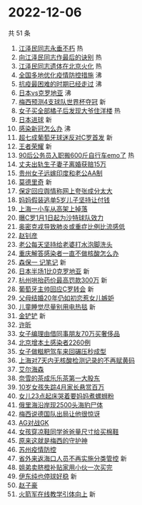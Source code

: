 # 2022-12-06

共 51 条

<!-- BEGIN -->
<!-- 最后更新时间 Tue Dec 06 2022 00:20:00 GMT+0800 (China Standard Time) -->

1. [江泽民同志永垂不朽](https://s.weibo.com//weibo?q=%23%E6%B1%9F%E6%B3%BD%E6%B0%91%E5%90%8C%E5%BF%97%E6%B0%B8%E5%9E%82%E4%B8%8D%E6%9C%BD%23&Refer=new_time)
   热
1. [向江泽民同志作最后的诀别](https://s.weibo.com//weibo?q=%23%E5%90%91%E6%B1%9F%E6%B3%BD%E6%B0%91%E5%90%8C%E5%BF%97%E4%BD%9C%E6%9C%80%E5%90%8E%E7%9A%84%E8%AF%80%E5%88%AB%23&t=31&band_rank=1&Refer=top)
   热
1. [江泽民同志遗体在北京火化](https://s.weibo.com//weibo?q=%23%E6%B1%9F%E6%B3%BD%E6%B0%91%E5%90%8C%E5%BF%97%E9%81%97%E4%BD%93%E5%9C%A8%E5%8C%97%E4%BA%AC%E7%81%AB%E5%8C%96%23&t=31&band_rank=2&Refer=top)
   热
1. [全国多地优化疫情防控措施](https://s.weibo.com//weibo?q=%23%E5%85%A8%E5%9B%BD%E5%A4%9A%E5%9C%B0%E4%BC%98%E5%8C%96%E7%96%AB%E6%83%85%E9%98%B2%E6%8E%A7%E6%8E%AA%E6%96%BD%23&t=31&band_rank=3&Refer=top)
   沸
1. [抗疫最困难的时期已经走过](https://s.weibo.com//weibo?q=%23%E6%8A%97%E7%96%AB%E6%9C%80%E5%9B%B0%E9%9A%BE%E7%9A%84%E6%97%B6%E6%9C%9F%E5%B7%B2%E7%BB%8F%E8%B5%B0%E8%BF%87%23&t=31&band_rank=4&Refer=top)
   沸
1. [日本vs克罗地亚](https://s.weibo.com//weibo?q=%23%E6%97%A5%E6%9C%ACvs%E5%85%8B%E7%BD%97%E5%9C%B0%E4%BA%9A%23&t=31&band_rank=5&Refer=top)
   沸
1. [梅西预测4支球队世界杯夺冠](https://s.weibo.com//weibo?q=%23%E6%A2%85%E8%A5%BF%E9%A2%84%E6%B5%8B4%E6%94%AF%E7%90%83%E9%98%9F%E4%B8%96%E7%95%8C%E6%9D%AF%E5%A4%BA%E5%86%A0%23&t=31&band_rank=6&Refer=top)
   新
1. [女子买全部橘子后发现大爷住洋楼](https://s.weibo.com//weibo?q=%23%E5%A5%B3%E5%AD%90%E4%B9%B0%E5%85%A8%E9%83%A8%E6%A9%98%E5%AD%90%E5%90%8E%E5%8F%91%E7%8E%B0%E5%A4%A7%E7%88%B7%E4%BD%8F%E6%B4%8B%E6%A5%BC%23&t=31&band_rank=7&Refer=top)
   热
1. [日本进球](https://s.weibo.com//weibo?q=%23%E6%97%A5%E6%9C%AC%E8%BF%9B%E7%90%83%23&t=31&band_rank=8&Refer=top)
   新
1. [感染新冠怎么办](https://s.weibo.com//weibo?q=%23%E6%84%9F%E6%9F%93%E6%96%B0%E5%86%A0%E6%80%8E%E4%B9%88%E5%8A%9E%23&t=31&band_rank=9&Refer=top)
   沸
1. [超七成葡萄牙球迷反对C罗首发](https://s.weibo.com//weibo?q=%23%E8%B6%85%E4%B8%83%E6%88%90%E8%91%A1%E8%90%84%E7%89%99%E7%90%83%E8%BF%B7%E5%8F%8D%E5%AF%B9C%E7%BD%97%E9%A6%96%E5%8F%91%23&t=31&band_rank=10&Refer=top)
   新
1. [王者荣耀](https://s.weibo.com//weibo?q=%E7%8E%8B%E8%80%85%E8%8D%A3%E8%80%80&t=31&band_rank=11&Refer=top)
   新
1. [90后公务员入职搬600斤自行车emo了](https://s.weibo.com//weibo?q=%2390%E5%90%8E%E5%85%AC%E5%8A%A1%E5%91%98%E5%85%A5%E8%81%8C%E6%90%AC600%E6%96%A4%E8%87%AA%E8%A1%8C%E8%BD%A6emo%E4%BA%86%23&t=31&band_rank=12&Refer=top)
   热
1. [丈夫出轨生子妻子离婚获赔15万](https://s.weibo.com//weibo?q=%23%E4%B8%88%E5%A4%AB%E5%87%BA%E8%BD%A8%E7%94%9F%E5%AD%90%E5%A6%BB%E5%AD%90%E7%A6%BB%E5%A9%9A%E8%8E%B7%E8%B5%9415%E4%B8%87%23&t=31&band_rank=13&Refer=top)
1. [贵州女子远嫁印度和老公AA制](https://s.weibo.com//weibo?q=%23%E8%B4%B5%E5%B7%9E%E5%A5%B3%E5%AD%90%E8%BF%9C%E5%AB%81%E5%8D%B0%E5%BA%A6%E5%92%8C%E8%80%81%E5%85%ACAA%E5%88%B6%23&t=31&band_rank=14&Refer=top)
1. [莫德里奇](https://s.weibo.com//weibo?q=%23%E8%8E%AB%E5%BE%B7%E9%87%8C%E5%A5%87%23&t=31&band_rank=15&Refer=top)
   新
1. [保定回应舆情称网上夸张成分太大](https://s.weibo.com//weibo?q=%23%E4%BF%9D%E5%AE%9A%E5%9B%9E%E5%BA%94%E8%88%86%E6%83%85%E7%A7%B0%E7%BD%91%E4%B8%8A%E5%A4%B8%E5%BC%A0%E6%88%90%E5%88%86%E5%A4%AA%E5%A4%A7%23&t=31&band_rank=16&Refer=top)
1. [妈妈假装逃单5岁儿子坚持让付钱](https://s.weibo.com//weibo?q=%23%E5%A6%88%E5%A6%88%E5%81%87%E8%A3%85%E9%80%83%E5%8D%955%E5%B2%81%E5%84%BF%E5%AD%90%E5%9D%9A%E6%8C%81%E8%AE%A9%E4%BB%98%E9%92%B1%23&t=31&band_rank=17&Refer=top)
1. [上海一小车从高架上掉落](https://s.weibo.com//weibo?q=%23%E4%B8%8A%E6%B5%B7%E4%B8%80%E5%B0%8F%E8%BD%A6%E4%BB%8E%E9%AB%98%E6%9E%B6%E4%B8%8A%E6%8E%89%E8%90%BD%23&t=31&band_rank=18&Refer=top)
1. [曝C罗1月1日起为沙特球队效力](https://s.weibo.com//weibo?q=%23%E6%9B%9DC%E7%BD%971%E6%9C%881%E6%97%A5%E8%B5%B7%E4%B8%BA%E6%B2%99%E7%89%B9%E7%90%83%E9%98%9F%E6%95%88%E5%8A%9B%23&t=31&band_rank=19&Refer=top)
1. [奥密克戎导致肺炎或重症比例比流感低](https://s.weibo.com//weibo?q=%23%E5%A5%A5%E5%AF%86%E5%85%8B%E6%88%8E%E5%AF%BC%E8%87%B4%E8%82%BA%E7%82%8E%E6%88%96%E9%87%8D%E7%97%87%E6%AF%94%E4%BE%8B%E6%AF%94%E6%B5%81%E6%84%9F%E4%BD%8E%23&t=31&band_rank=20&Refer=top)
1. [赵钊彦](https://s.weibo.com//weibo?q=%E8%B5%B5%E9%92%8A%E5%BD%A6&t=31&band_rank=21&Refer=top)
1. [老公每天坚持给老婆打水泡脚洗头](https://s.weibo.com//weibo?q=%23%E8%80%81%E5%85%AC%E6%AF%8F%E5%A4%A9%E5%9D%9A%E6%8C%81%E7%BB%99%E8%80%81%E5%A9%86%E6%89%93%E6%B0%B4%E6%B3%A1%E8%84%9A%E6%B4%97%E5%A4%B4%23&t=31&band_rank=22&Refer=top)
1. [重庆解答感染者一直不做核酸怎么办](https://s.weibo.com//weibo?q=%23%E9%87%8D%E5%BA%86%E8%A7%A3%E7%AD%94%E6%84%9F%E6%9F%93%E8%80%85%E4%B8%80%E7%9B%B4%E4%B8%8D%E5%81%9A%E6%A0%B8%E9%85%B8%E6%80%8E%E4%B9%88%E5%8A%9E%23&t=31&band_rank=23&Refer=top)
1. [森保一 记笔记](https://s.weibo.com//weibo?q=%E6%A3%AE%E4%BF%9D%E4%B8%80%20%E8%AE%B0%E7%AC%94%E8%AE%B0&t=31&band_rank=24&Refer=top)
   新
1. [日本半场1比0克罗地亚](https://s.weibo.com//weibo?q=%23%E6%97%A5%E6%9C%AC%E5%8D%8A%E5%9C%BA1%E6%AF%940%E5%85%8B%E7%BD%97%E5%9C%B0%E4%BA%9A%23&t=31&band_rank=25&Refer=top)
   新
1. [杭州哄抬药价最高罚款300万](https://s.weibo.com//weibo?q=%23%E6%9D%AD%E5%B7%9E%E5%93%84%E6%8A%AC%E8%8D%AF%E4%BB%B7%E6%9C%80%E9%AB%98%E7%BD%9A%E6%AC%BE300%E4%B8%87%23&t=31&band_rank=26&Refer=top)
   新
1. [葡萄牙主帅回应C罗转会](https://s.weibo.com//weibo?q=%23%E8%91%A1%E8%90%84%E7%89%99%E4%B8%BB%E5%B8%85%E5%9B%9E%E5%BA%94C%E7%BD%97%E8%BD%AC%E4%BC%9A%23&t=31&band_rank=27&Refer=top)
   新
1. [父母结婚20年仍如初恋惹女儿嫉妒](https://s.weibo.com//weibo?q=%23%E7%88%B6%E6%AF%8D%E7%BB%93%E5%A9%9A20%E5%B9%B4%E4%BB%8D%E5%A6%82%E5%88%9D%E6%81%8B%E6%83%B9%E5%A5%B3%E5%84%BF%E5%AB%89%E5%A6%92%23&t=31&band_rank=28&Refer=top)
1. [儿童睡觉尽量别用电热毯](https://s.weibo.com//weibo?q=%23%E5%84%BF%E7%AB%A5%E7%9D%A1%E8%A7%89%E5%B0%BD%E9%87%8F%E5%88%AB%E7%94%A8%E7%94%B5%E7%83%AD%E6%AF%AF%23&t=31&band_rank=29&Refer=top)
   新
1. [金铲铲](https://s.weibo.com//weibo?q=%E9%87%91%E9%93%B2%E9%93%B2&t=31&band_rank=30&Refer=top)
   新
1. [许昕](https://s.weibo.com//weibo?q=%E8%AE%B8%E6%98%95&t=31&band_rank=31&Refer=top)
1. [女子编理由借同事朋友70万买奢侈品](https://s.weibo.com//weibo?q=%23%E5%A5%B3%E5%AD%90%E7%BC%96%E7%90%86%E7%94%B1%E5%80%9F%E5%90%8C%E4%BA%8B%E6%9C%8B%E5%8F%8B70%E4%B8%87%E4%B9%B0%E5%A5%A2%E4%BE%88%E5%93%81%23&t=31&band_rank=32&Refer=top)
1. [北京增本土感染者2260例](https://s.weibo.com//weibo?q=%23%E5%8C%97%E4%BA%AC%E5%A2%9E%E6%9C%AC%E5%9C%9F%E6%84%9F%E6%9F%93%E8%80%852260%E4%BE%8B%23&t=31&band_rank=33&Refer=top)
1. [女子做糍粑驾车来回碾压秒成型](https://s.weibo.com//weibo?q=%23%E5%A5%B3%E5%AD%90%E5%81%9A%E7%B3%8D%E7%B2%91%E9%A9%BE%E8%BD%A6%E6%9D%A5%E5%9B%9E%E7%A2%BE%E5%8E%8B%E7%A7%92%E6%88%90%E5%9E%8B%23&t=31&band_rank=34&Refer=top)
1. [上海对7天内无核酸检测记录的不再赋黄码](https://s.weibo.com//weibo?q=%23%E4%B8%8A%E6%B5%B7%E5%AF%B97%E5%A4%A9%E5%86%85%E6%97%A0%E6%A0%B8%E9%85%B8%E6%A3%80%E6%B5%8B%E8%AE%B0%E5%BD%95%E7%9A%84%E4%B8%8D%E5%86%8D%E8%B5%8B%E9%BB%84%E7%A0%81%23&t=31&band_rank=35&Refer=top)
1. [艾尔海森](https://s.weibo.com//weibo?q=%E8%89%BE%E5%B0%94%E6%B5%B7%E6%A3%AE&t=31&band_rank=36&Refer=top)
1. [奈雪的茶成乐乐茶第一大股东](https://s.weibo.com//weibo?q=%23%E5%A5%88%E9%9B%AA%E7%9A%84%E8%8C%B6%E6%88%90%E4%B9%90%E4%B9%90%E8%8C%B6%E7%AC%AC%E4%B8%80%E5%A4%A7%E8%82%A1%E4%B8%9C%23&t=31&band_rank=37&Refer=top)
1. [10岁女孩失踪4月家长悬赏百万](https://s.weibo.com//weibo?q=%2310%E5%B2%81%E5%A5%B3%E5%AD%A9%E5%A4%B1%E8%B8%AA4%E6%9C%88%E5%AE%B6%E9%95%BF%E6%82%AC%E8%B5%8F%E7%99%BE%E4%B8%87%23&t=31&band_rank=38&Refer=top)
1. [女儿23点起床哭着要妈妈煮螺蛳粉](https://s.weibo.com//weibo?q=%23%E5%A5%B3%E5%84%BF23%E7%82%B9%E8%B5%B7%E5%BA%8A%E5%93%AD%E7%9D%80%E8%A6%81%E5%A6%88%E5%A6%88%E7%85%AE%E8%9E%BA%E8%9B%B3%E7%B2%89%23&t=31&band_rank=39&Refer=top)
1. [俄里海沿岸现2500头海豹尸体](https://s.weibo.com//weibo?q=%23%E4%BF%84%E9%87%8C%E6%B5%B7%E6%B2%BF%E5%B2%B8%E7%8E%B02500%E5%A4%B4%E6%B5%B7%E8%B1%B9%E5%B0%B8%E4%BD%93%23&t=31&band_rank=40&Refer=top)
1. [梅西说德国队出局让他很惊讶](https://s.weibo.com//weibo?q=%23%E6%A2%85%E8%A5%BF%E8%AF%B4%E5%BE%B7%E5%9B%BD%E9%98%9F%E5%87%BA%E5%B1%80%E8%AE%A9%E4%BB%96%E5%BE%88%E6%83%8A%E8%AE%B6%23&t=31&band_rank=41&Refer=top)
1. [AG对战GK](https://s.weibo.com//weibo?q=%23AG%E5%AF%B9%E6%88%98GK%23&t=31&band_rank=42&Refer=top)
1. [女孩穿凉鞋同学爸爸量尺寸给买棉鞋](https://s.weibo.com//weibo?q=%23%E5%A5%B3%E5%AD%A9%E7%A9%BF%E5%87%89%E9%9E%8B%E5%90%8C%E5%AD%A6%E7%88%B8%E7%88%B8%E9%87%8F%E5%B0%BA%E5%AF%B8%E7%BB%99%E4%B9%B0%E6%A3%89%E9%9E%8B%23&t=31&band_rank=43&Refer=top)
1. [原来这就是梅西的守护神](https://s.weibo.com//weibo?q=%23%E5%8E%9F%E6%9D%A5%E8%BF%99%E5%B0%B1%E6%98%AF%E6%A2%85%E8%A5%BF%E7%9A%84%E5%AE%88%E6%8A%A4%E7%A5%9E%23&t=31&band_rank=44&Refer=top)
1. [苏州疫情防控](https://s.weibo.com//weibo?q=%E8%8B%8F%E5%B7%9E%E7%96%AB%E6%83%85%E9%98%B2%E6%8E%A7&t=31&band_rank=45&Refer=top)
1. [省外来返海口人员不再实施分类管控](https://s.weibo.com//weibo?q=%23%E7%9C%81%E5%A4%96%E6%9D%A5%E8%BF%94%E6%B5%B7%E5%8F%A3%E4%BA%BA%E5%91%98%E4%B8%8D%E5%86%8D%E5%AE%9E%E6%96%BD%E5%88%86%E7%B1%BB%E7%AE%A1%E6%8E%A7%23&t=31&band_rank=46&Refer=top)
   新
1. [姐弟卖脐橙补贴家用小伙一次买完](https://s.weibo.com//weibo?q=%23%E5%A7%90%E5%BC%9F%E5%8D%96%E8%84%90%E6%A9%99%E8%A1%A5%E8%B4%B4%E5%AE%B6%E7%94%A8%E5%B0%8F%E4%BC%99%E4%B8%80%E6%AC%A1%E4%B9%B0%E5%AE%8C%23&t=31&band_rank=47&Refer=top)
1. [伊东纯也停球好稳](https://s.weibo.com//weibo?q=%23%E4%BC%8A%E4%B8%9C%E7%BA%AF%E4%B9%9F%E5%81%9C%E7%90%83%E5%A5%BD%E7%A8%B3%23&t=31&band_rank=48&Refer=top)
   新
1. [赵子豪](https://s.weibo.com//weibo?q=%E8%B5%B5%E5%AD%90%E8%B1%AA&t=31&band_rank=49&Refer=top)
1. [火箭军在线教学引体向上](https://s.weibo.com//weibo?q=%23%E7%81%AB%E7%AE%AD%E5%86%9B%E5%9C%A8%E7%BA%BF%E6%95%99%E5%AD%A6%E5%BC%95%E4%BD%93%E5%90%91%E4%B8%8A%23&t=31&band_rank=50&Refer=top)
   新

<!-- END -->

